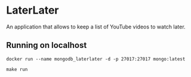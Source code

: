 # LaterLater

An application that allows to keep a list of YouTube videos to watch later.


## Running on localhost

```
docker run --name mongodb_laterlater -d -p 27017:27017 mongo:latest

make run
```